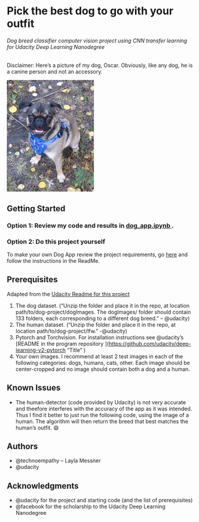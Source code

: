 # Pick the best dog to go with your outfit

###### Dog breed classifier computer vision project using CNN transfer learning for Udacity Deep Learning Nanodegree

Disclaimer: Here’s a picture of my dog, Oscar. Obviously, like any dog, he is a canine person and not an accessory.  

![My dog, Oscar is a Pug/Boston terrier](/Osc.jpg "Title")

## Getting Started
### Option 1: Review my code and results in [dog_app.ipynb ](https://github.com/technoempathy/dog-app/blob/master/dog_app.ipynb "Title").

### Option 2: Do this project yourself
To make your own Dog App review the project requirements, go [here](https://github.com/udacity/deep-learning-v2-pytorch "Title") and follow the instructions in the ReadMe.

## Prerequisites
Adapted from the [Udacity Readme for this project ](https://github.com/udacity/deep-learning-v2-pytorch "Title")
1.	The dog dataset. (“Unzip the folder and place it in the repo, at location path/to/dog-project/dogImages. The dogImages/ folder should contain 133 folders, each corresponding to a different dog breed.” – @udacity)
2.	The human dataset. (“Unzip the folder and place it in the repo, at location path/to/dog-project/lfw.” -@udacity) 
3.	Pytorch and Torchvision. For installation instructions see @udacity’s [README in the program repository ](https://github.com/udacity/deep-learning-v2-pytorch “Title” )
4.	Your own images. I recommend at least 2 test images in each of the following categories: dogs, humans, cats, other. Each image should be center-cropped and no image should contain both a dog and a human.

## Known Issues
* The human-detector (code provided by Udacity) is not very accurate and theefore interferes with the accuracy of the app as it was intended. Thus I find it better to just run the following code, using the image of a human. The algorithm will then return the breed that best matches the human’s outfit. :smile:

## Authors
-	@technoempathy – Layla Messner 
-	@udacity

## Acknowledgments
-	@udacity for the project and starting code (and the list of prerequisites)
-	@facebook for the scholarship to the Udacity Deep Learning Nanodegree
